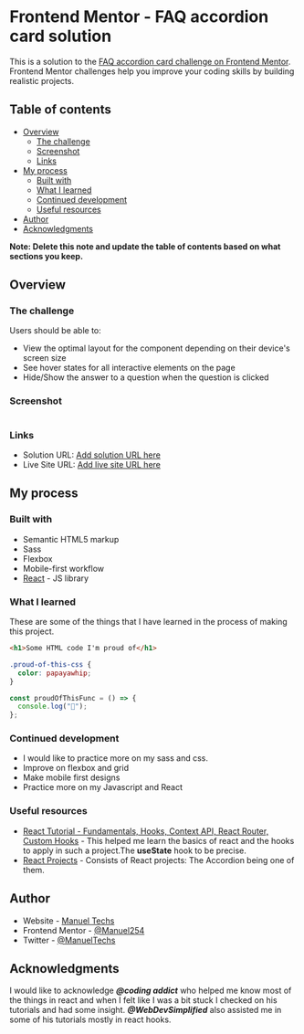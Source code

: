 # Frontend Mentor - FAQ accordion card solution

This is a solution to the [FAQ accordion card challenge on Frontend Mentor](https://www.frontendmentor.io/challenges/faq-accordion-card-XlyjD0Oam). Frontend Mentor challenges help you improve your coding skills by building realistic projects.

## Table of contents

- [Overview](#overview)
  - [The challenge](#the-challenge)
  - [Screenshot](#screenshot)
  - [Links](#links)
- [My process](#my-process)
  - [Built with](#built-with)
  - [What I learned](#what-i-learned)
  - [Continued development](#continued-development)
  - [Useful resources](#useful-resources)
- [Author](#author)
- [Acknowledgments](#acknowledgments)

**Note: Delete this note and update the table of contents based on what sections you keep.**

## Overview

### The challenge

Users should be able to:

- View the optimal layout for the component depending on their device's screen size
- See hover states for all interactive elements on the page
- Hide/Show the answer to a question when the question is clicked

### Screenshot

![]()

### Links

- Solution URL: [Add solution URL here](https://your-solution-url.com)
- Live Site URL: [Add live site URL here](https://your-live-site-url.com)

## My process

### Built with

- Semantic HTML5 markup
- Sass
- Flexbox
- Mobile-first workflow
- [React](https://reactjs.org/) - JS library

### What I learned

These are some of the things that I have learned in the process of making this project.

```html
<h1>Some HTML code I'm proud of</h1>
```

```css
.proud-of-this-css {
  color: papayawhip;
}
```

```js
const proudOfThisFunc = () => {
  console.log("🎉");
};
```

### Continued development

- I would like to practice more on my sass and css.
- Improve on flexbox and grid
- Make mobile first designs
- Practice more on my Javascript and React

### Useful resources

- [React Tutorial - Fundamentals, Hooks, Context API, React Router, Custom Hooks](https://www.youtube.com/watch?v=iZhV0bILFb0&t=22814s) - This helped me learn the basics of react and the hooks to apply in such a project.The **useState** hook to be precise.
- [React Projects](https://www.youtube.com/watch?v=ly3m6mv5qvg&t=1258s) - Consists of React projects: The Accordion being one of them.

## Author

- Website - [Manuel Techs](https://manueltechs.me/)
- Frontend Mentor - [@Manuel254](https://www.frontendmentor.io/profile/Manuel254)
- Twitter - [@ManuelTechs](https://twitter.com/ManuelTechs)

## Acknowledgments

I would like to acknowledge **_@coding addict_** who helped me know most of the things in react and when I felt like I was a bit stuck I checked on his tutorials and had some insight.
**_@WebDevSimplified_** also assisted me in some of his tutorials mostly in react hooks.
